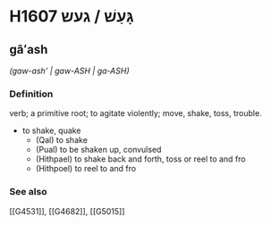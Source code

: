 # H1607 גָּעַשׁ / געש

## gâʻash

_(gaw-ash' | ɡaw-ASH | ɡa-ASH)_

### Definition

verb; a primitive root; to agitate violently; move, shake, toss, trouble.

- to shake, quake
    - (Qal) to shake
    - (Pual) to be shaken up, convulsed
    - (Hithpael) to shake back and forth, toss or reel to and fro
    - (Hithpoel) to reel to and fro
### See also

[[G4531]], [[G4682]], [[G5015]]

